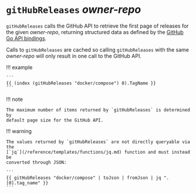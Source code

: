# `gitHubReleases` *owner-repo*

`gitHubReleases` calls the GitHub API to retrieve the first page of releases for
the given *owner-repo*, returning structured data as defined by the [GitHub Go
API
bindings](https://pkg.go.dev/github.com/google/go-github/v54/github#RepositoryRelease).

Calls to `gitHubReleases` are cached so calling `gitHubReleases` with the same
*owner-repo* will only result in one call to the GitHub API.

!!! example

    ```
    {{ (index (gitHubReleases "docker/compose") 0).TagName }}
    ```

!!! note

    The maximum number of items returned by `gitHubReleases` is determined by
    default page size for the GitHub API.

!!! warning

    The values returned by `gitHubReleases` are not directly queryable via the
    [`jq`](/reference/templates/functions/jq.md) function and must instead be
    converted through JSON:

    ```
    {{ gitHubReleases "docker/compose" | toJson | fromJson | jq ".[0].tag_name" }}
    ```

